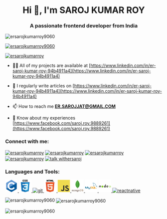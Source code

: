 <h1 align="center">Hi 👋, I'm SAROJ KUMAR ROY</h1>
<h3 align="center">A passionate frontend developer from India</h3>

<p align="left"> <img src="https://komarev.com/ghpvc/?username=ersarojkumarroy9060&label=Profile%20views&color=0e75b6&style=flat" alt="ersarojkumarroy9060" /> </p>

<p align="left"> <a href="https://github.com/ryo-ma/github-profile-trophy"><img src="https://github-profile-trophy.vercel.app/?username=ersarojkumarroy9060" alt="ersarojkumarroy9060" /></a> </p>

<p align="left"> <a href="https://twitter.com/ersarojkumarroy" target="blank"><img src="https://img.shields.io/twitter/follow/ersarojkumarroy?logo=twitter&style=for-the-badge" alt="ersarojkumarroy" /></a> </p>

- 👨‍💻 All of my projects are available at [https://www.linkedin.com/in/er-saroj-kumar-roy-94b4911a4](https://www.linkedin.com/in/er-saroj-kumar-roy-94b4911a4)

- 📝 I regularly write articles on [https://www.linkedin.com/in/er-saroj-kumar-roy-94b4911a4](https://www.linkedin.com/in/er-saroj-kumar-roy-94b4911a4)

- 📫 How to reach me **ER.SAROJJAT@GMAIL.COM**

- 📄 Know about my experiences [https://www.facebook.com/saroj.roy.9889261](https://www.facebook.com/saroj.roy.9889261)

<h3 align="left">Connect with me:</h3>
<p align="left">
<a href="https://twitter.com/ersarojkumarroy" target="blank"><img align="center" src="https://raw.githubusercontent.com/rahuldkjain/github-profile-readme-generator/master/src/images/icons/Social/twitter.svg" alt="ersarojkumarroy" height="30" width="40" /></a>
<a href="https://linkedin.com/in/ersarojkumarroy" target="blank"><img align="center" src="https://raw.githubusercontent.com/rahuldkjain/github-profile-readme-generator/master/src/images/icons/Social/linked-in-alt.svg" alt="ersarojkumarroy" height="30" width="40" /></a>
<a href="https://fb.com/ersarojkumarroy" target="blank"><img align="center" src="https://raw.githubusercontent.com/rahuldkjain/github-profile-readme-generator/master/src/images/icons/Social/facebook.svg" alt="ersarojkumarroy" height="30" width="40" /></a>
<a href="https://instagram.com/ersarojkumarroy" target="blank"><img align="center" src="https://raw.githubusercontent.com/rahuldkjain/github-profile-readme-generator/master/src/images/icons/Social/instagram.svg" alt="ersarojkumarroy" height="30" width="40" /></a>
<a href="https://www.youtube.com/c/talk withersaroj" target="blank"><img align="center" src="https://raw.githubusercontent.com/rahuldkjain/github-profile-readme-generator/master/src/images/icons/Social/youtube.svg" alt="talk withersaroj" height="30" width="40" /></a>
</p>

<h3 align="left">Languages and Tools:</h3>
<p align="left"> <a href="https://www.cprogramming.com/" target="_blank" rel="noreferrer"> <img src="https://raw.githubusercontent.com/devicons/devicon/master/icons/c/c-original.svg" alt="c" width="40" height="40"/> </a> <a href="https://www.w3schools.com/css/" target="_blank" rel="noreferrer"> <img src="https://raw.githubusercontent.com/devicons/devicon/master/icons/css3/css3-original-wordmark.svg" alt="css3" width="40" height="40"/> </a> <a href="https://git-scm.com/" target="_blank" rel="noreferrer"> <img src="https://www.vectorlogo.zone/logos/git-scm/git-scm-icon.svg" alt="git" width="40" height="40"/> </a> <a href="https://www.w3.org/html/" target="_blank" rel="noreferrer"> <img src="https://raw.githubusercontent.com/devicons/devicon/master/icons/html5/html5-original-wordmark.svg" alt="html5" width="40" height="40"/> </a> <a href="https://developer.mozilla.org/en-US/docs/Web/JavaScript" target="_blank" rel="noreferrer"> <img src="https://raw.githubusercontent.com/devicons/devicon/master/icons/javascript/javascript-original.svg" alt="javascript" width="40" height="40"/> </a> <a href="https://www.mongodb.com/" target="_blank" rel="noreferrer"> <img src="https://raw.githubusercontent.com/devicons/devicon/master/icons/mongodb/mongodb-original-wordmark.svg" alt="mongodb" width="40" height="40"/> </a> <a href="https://www.mysql.com/" target="_blank" rel="noreferrer"> <img src="https://raw.githubusercontent.com/devicons/devicon/master/icons/mysql/mysql-original-wordmark.svg" alt="mysql" width="40" height="40"/> </a> <a href="https://nodejs.org" target="_blank" rel="noreferrer"> <img src="https://raw.githubusercontent.com/devicons/devicon/master/icons/nodejs/nodejs-original-wordmark.svg" alt="nodejs" width="40" height="40"/> </a> <a href="https://reactnative.dev/" target="_blank" rel="noreferrer"> <img src="https://reactnative.dev/img/header_logo.svg" alt="reactnative" width="40" height="40"/> </a> </p>

<p><img align="left" src="https://github-readme-stats.vercel.app/api/top-langs?username=ersarojkumarroy9060&show_icons=true&locale=en&layout=compact" alt="ersarojkumarroy9060" /></p>

<p>&nbsp;<img align="center" src="https://github-readme-stats.vercel.app/api?username=ersarojkumarroy9060&show_icons=true&locale=en" alt="ersarojkumarroy9060" /></p>

<p><img align="center" src="https://github-readme-streak-stats.herokuapp.com/?user=ersarojkumarroy9060&" alt="ersarojkumarroy9060" /></p>

